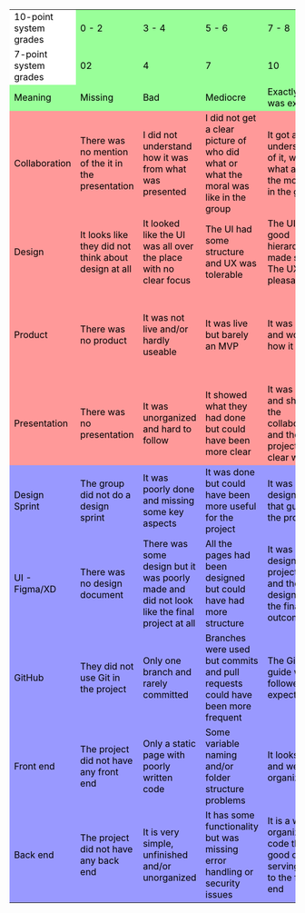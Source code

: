 <table style="color: #000000">
  <tr>
   <td  style="background-color: #FFFFFF">10-point system grades
   </td>
   <td style="background-color: #99FF99">0 - 2
   </td>
   <td style="background-color: #99FF99">3 - 4
   </td>
   <td style="background-color: #99FF99">5 - 6
   </td>
   <td style="background-color: #99FF99">7 - 8
   </td>
   <td style="background-color: #99FF99">9 - 10
   </td>
  </tr>
  <tr>
   <td  style="background-color: #FFFFFF">7-point system grades
   </td>
   <td style="background-color: #99FF99">02
   </td>
   <td style="background-color: #99FF99">4
   </td>
   <td style="background-color: #99FF99">7
   </td>
   <td style="background-color: #99FF99">10
   </td>
   <td style="background-color: #99FF99">12
   </td>
  </tr>
  <tr style="background-color: #99FF99">
   <td>Meaning
   </td>
   <td>Missing
   </td>
   <td>Bad
   </td>
   <td>Mediocre
   </td>
   <td>Exactly what was expected
   </td>
   <td>Exceeding expectations
   </td>
  </tr>
  <tr style="background-color: #FF9999">
   <td>Collaboration
   </td>
   <td>There was no mention of the it in the presentation
   </td>
   <td>I did not understand how it was from what was presented
   </td>
   <td>I did not get a clear picture of who did what or what the moral was like in the group 
   </td>
   <td>It got a good understanding of it, who did what and how the moral was in the group
   </td>
   <td>I got a feeling that I knew exactly how things had been within the group during the group work.
   </td>
  </tr>
  <tr style="background-color: #FF9999">
   <td>Design
   </td>
   <td>It looks like they did not think about design at all
   </td>
   <td>It looked like the UI was all over the place with no clear focus
   </td>
   <td>The UI had some structure and UX was tolerable 
   </td>
   <td>The UI had a good hierarchy and made sense. The UX was pleasant 
   </td>
   <td>The UI was very pleasant to look at and the UX was like a dream
   </td>
  </tr>
  <tr style="background-color: #FF9999">
   <td>Product
   </td>
   <td>There was no product
   </td>
   <td>It was not live and/or hardly useable
   </td>
   <td>It was live but barely an MVP
   </td>
   <td>It was good and worked how it should
   </td>
   <td>It was a amazing to see how much they had accomplished in this time frame
   </td>
  </tr>
  <tr style="background-color: #FF9999">
   <td>Presentation
   </td>
   <td>There was no presentation
   </td>
   <td>It was unorganized and hard to follow
   </td>
   <td>It showed what they had done but could have been more clear
   </td>
   <td>It was clear and showed the collaboration and the project in a clear way
   </td>
   <td>It was an exceptional presentation that kept me focused the whole time
   </td>
  </tr>
  <tr style="background-color: #9999FF">
   <td>Design Sprint
   </td>
   <td>The group did not do a design sprint
   </td>
   <td>It was poorly done and missing some key aspects
   </td>
   <td>It was done but could have been more useful for the project
   </td>
   <td>It was a good design sprint that guided the project
   </td>
   <td>The project solves a real problem with great UX
   </td>
  </tr>
  <tr style="background-color: #9999FF">
   <td>UI - Figma/XD
   </td>
   <td>There was no design document
   </td>
   <td>There was some design but it was poorly made and did not look like the final project at all
   </td>
   <td>All the pages had been designed but could have had more structure
   </td>
   <td>It was a well designed project file and the design guided the final outcome
   </td>
   <td>The design was very clean and professionally made
   </td>
  </tr>
  <tr style="background-color: #9999FF">
   <td>GitHub
   </td>
   <td>They did not use Git in the project
   </td>
   <td>Only one branch and rarely committed
   </td>
   <td>Branches were used but commits and pull requests could have been more frequent
   </td>
   <td>The GitHub guide was followed as expected
   </td>
   <td>They used GitHub to its full potential and the project benefited from great management
   </td>
  </tr>
  <tr style="background-color: #9999FF">
   <td>Front end
   </td>
   <td>The project did not have any front end
   </td>
   <td>Only a static page with poorly written code
   </td>
   <td>Some variable naming and/or folder structure problems
   </td>
   <td>It looks good and well organized
   </td>
   <td>It was surprisingly well organized, documented and readable
   </td>
  </tr>
  <tr style="background-color: #9999FF">
   <td>Back end
   </td>
   <td>The project did not have any back end
   </td>
   <td>It is very simple, unfinished and/or unorganized
   </td>
   <td>It has some functionality but was missing error handling or security issues
   </td>
   <td>It is a well organized code that took good care of serving data to the front end
   </td>
   <td>It is extremely well written, secure and the errors are well handled
   </td>
  </tr>
</table>